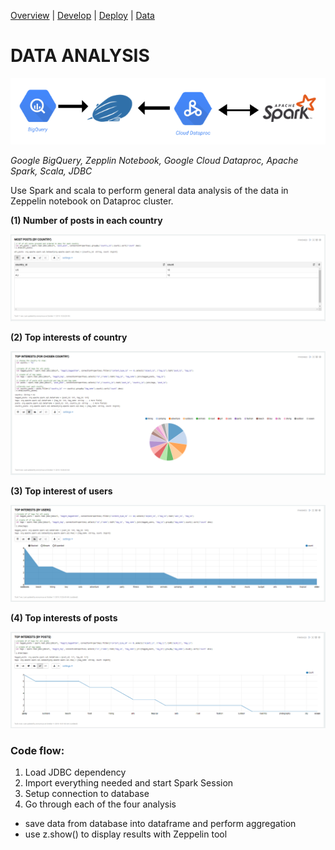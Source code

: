 [Overview](https://teanlouise.github.io/shared-world)     |     [Develop](https://teanlouise.github.io/shared-world/develop)    |  [Deploy](https://teanlouise.github.io/shared-world/deploy)    |   [Data](https://teanlouise.github.io/shared-world-data)

# DATA ANALYSIS 

![analysis_title](/images/sw_analysis_title.PNG)

_Google BigQuery, Zepplin Notebook, Google Cloud Dataproc, Apache Spark, Scala, JDBC_

Use Spark and scala to perform general data analysis of the data in Zeppelin notebook on Dataproc cluster.

**(1) Number of posts in each country**

![sw_analysis_output_1](/images/sw_analysis_output_1.PNG)

**(2) Top interests of country**

![sw_analysis_output_2](/images/sw_analysis_output_2.PNG)

**(3) Top interest of users**

![sw_analysis_output_3](/images/sw_analysis_output_3.PNG)

**(4) Top interests of posts**

![sw_analysis_output_4](/images/sw_analysis_output_4.PNG)

### Code flow:
1. Load JDBC dependency
2. Import everything needed and start Spark Session
3. Setup connection to database
4. Go through each of the four analysis
- save data from database into dataframe and perform aggregation
- use z.show() to display results with Zeppelin tool
